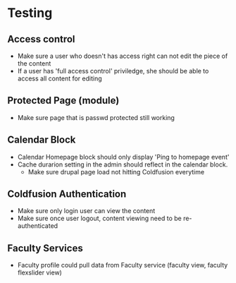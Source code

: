 # Testing

## Access control
* Make sure a user who doesn't has access right can not edit the piece of the content
* If a user has 'full access control' priviledge, she should be able to access all content for editing


## Protected Page (module)
* Make sure page that is passwd protected still working

## Calendar Block
* Calendar Homepage block should only display 'Ping to homepage event'
* Cache durarion setting in the admin should reflect in the calendar block.
    * Make sure drupal page load not hitting Coldfusion everytime


## Coldfusion Authentication
* Make sure only login user can view the content
* Make sure once user logout, content viewing need to be re-authenticated


## Faculty Services
* Faculty profile could pull data from Faculty service (faculty view, faculty flexslider view)
